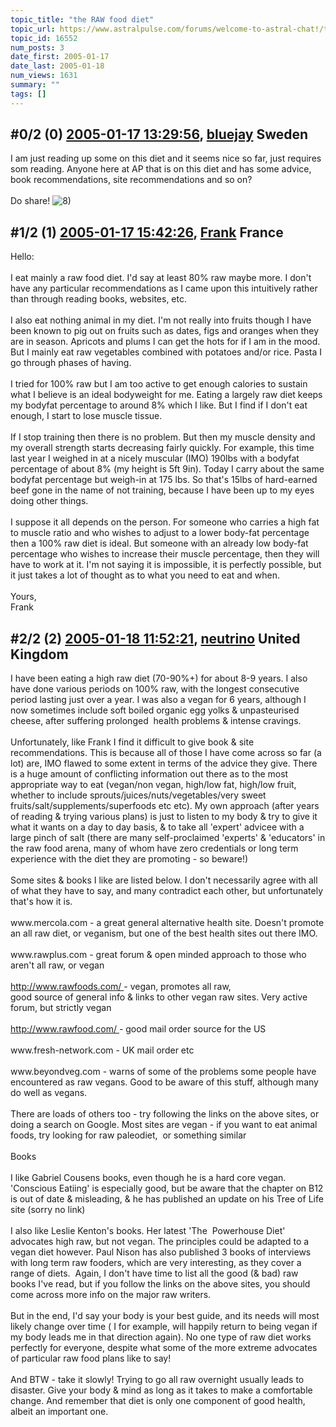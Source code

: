 ```yaml
---
topic_title: "the RAW food diet"
topic_url: https://www.astralpulse.com/forums/welcome-to-astral-chat!/the-raw-food-diet
topic_id: 16552
num_posts: 3
date_first: 2005-01-17
date_last: 2005-01-18
num_views: 1631
summary: ""
tags: []
---
```


## \#0/2 (0) [2005-01-17 13:29:56](https://www.astralpulse.com/forums/index.php?msg=143430), [bluejay](https://www.astralpulse.com/forums/profile/?u=5434) Sweden ##
<section>
I am just reading up some on this diet and it seems nice so far, just requires som reading. Anyone here at AP that is on this diet and has some advice, book recommendations, site recommendations and so on?
<br>
<br>
Do share!
<img alt="8)" class="smiley" src="https://www.astralpulse.com/forums/Smileys/fugue/cool.png" title="Cool"/>
</section>

## \#1/2 (1) [2005-01-17 15:42:26](https://www.astralpulse.com/forums/index.php?msg=143450), [Frank](https://www.astralpulse.com/forums/profile/?u=359) France ##
<section>
Hello:
<br>
<br>
I eat mainly a raw food diet. I'd say at least 80% raw maybe more. I don't have any particular recommendations as I came upon this intuitively rather than through reading books, websites, etc.
<br>
<br>
I also eat nothing animal in my diet. I'm not really into fruits though I have been known to pig out on fruits such as dates, figs and oranges when they are in season. Apricots and plums I can get the hots for if I am in the mood. But I mainly eat raw vegetables combined with potatoes and/or rice. Pasta I go through phases of having.
<br>
<br>
I tried for 100% raw but I am too active to get enough calories to sustain what I believe is an ideal bodyweight for me. Eating a largely raw diet keeps my bodyfat percentage to around 8% which I like. But I find if I don't eat enough, I start to lose muscle tissue.
<br>
<br>
If I stop training then there is no problem. But then my muscle density and my overall strength starts decreasing fairly quickly. For example, this time last year I weighed in at a nicely muscular (IMO) 190lbs with a bodyfat percentage of about 8% (my height is 5ft 9in). Today I carry about the same bodyfat percentage but weigh-in at 175 lbs. So that's 15lbs of hard-earned beef gone in the name of not training, because I have been up to my eyes doing other things.
<br>
<br>
I suppose it all depends on the person. For someone who carries a high fat to muscle ratio and who wishes to adjust to a lower body-fat percentage then a 100% raw diet is ideal. But someone with an already low body-fat percentage who wishes to increase their muscle percentage, then they will have to work at it. I'm not saying it is impossible, it is perfectly possible, but it just takes a lot of thought as to what you need to eat and when.
<br>
<br>
Yours,
<br>
Frank
</section>

## \#2/2 (2) [2005-01-18 11:52:21](https://www.astralpulse.com/forums/index.php?msg=143522), [neutrino](https://www.astralpulse.com/forums/profile/?u=6124) United Kingdom ##
<section>
I have been eating a high raw diet (70-90%+) for about 8-9 years. I also have done various periods on 100% raw, with the longest consecutive period lasting just over a year. I was also a vegan for 6 years, although I now sometimes include soft boiled organic egg yolks &amp; unpasteurised cheese, after suffering prolonged  health problems &amp; intense cravings.
<br>
<br>
Unfortunately, like Frank I find it difficult to give book &amp; site recommendations. This is because all of those I have come across so far (a lot) are, IMO flawed to some extent in terms of the advice they give. There is a huge amount of conflicting information out there as to the most appropriate way to eat (vegan/non vegan, high/low fat, high/low fruit, whether to include sprouts/juices/nuts/vegetables/very sweet fruits/salt/supplements/superfoods etc etc). My own approach (after years of reading &amp; trying various plans) is just to listen to my body &amp; try to give it what it wants on a day to day basis, &amp; to take all 'expert' advicee with a large pinch of salt (there are many self-proclaimed 'experts' &amp; 'educators' in the raw food arena, many of whom have zero credentials or long term experience with the diet they are promoting - so beware!)
<br>
<br>
Some sites &amp; books I like are listed below. I don't necessarily agree with all of what they have to say, and many contradict each other, but unfortunately that's how it is.
<br>
<br>
www.mercola.com - a great general alternative health site. Doesn't promote an all raw diet, or veganism, but one of the best health sites out there IMO.
<br>
<br>
www.rawplus.com - great forum &amp; open minded approach to those who aren't all raw, or vegan
<br>
<br>
<a class="bbc_link" href="http://www.rawfoods.com/" rel="noopener" target="_blank">
 http://www.rawfoods.com/
</a>
- vegan, promotes all raw,
<br>
good source of general info &amp; links to other vegan raw sites. Very active forum, but strictly vegan
<br>
<br>
<a class="bbc_link" href="http://www.rawfood.com/" rel="noopener" target="_blank">
 http://www.rawfood.com/
</a>
- good mail order source for the US
<br>
<br>
www.fresh-network.com - UK mail order etc
<br>
<br>
www.beyondveg.com - warns of some of the problems some people have encountered as raw vegans. Good to be aware of this stuff, although many do well as vegans.
<br>
<br>
There are loads of others too - try following the links on the above sites, or doing a search on Google. Most sites are vegan - if you want to eat animal foods, try looking for raw paleodiet,  or something similar
<br>
<br>
Books
<br>
<br>
I like Gabriel Cousens books, even though he is a hard core vegan. 'Conscious Eatiing' is especially good, but be aware that the chapter on B12 is out of date &amp; misleading, &amp; he has published an update on his Tree of Life site (sorry no link)
<br>
<br>
I also like Leslie Kenton's books. Her latest 'The  Powerhouse Diet' advocates high raw, but not vegan. The principles could be adapted to a vegan diet however. Paul Nison has also published 3 books of interviews with long term raw fooders, which are very interesting, as they cover a range of diets.  Again, I don't have time to list all the good (&amp; bad) raw books I've read, but if you follow the links on the above sites, you should come across more info on the major raw writers.
<br>
<br>
But in the end, I'd say your body is your best guide, and its needs will most likely change over time ( I for example, will happily return to being vegan if my body leads me in that direction again). No one type of raw diet works perfectly for everyone, despite what some of the more extreme advocates of particular raw food plans like to say!
<br>
<br>
And BTW - take it slowly! Trying to go all raw overnight usually leads to disaster. Give your body &amp; mind as long as it takes to make a comfortable change. And remember that diet is only one component of good health, albeit an important one.
</section>